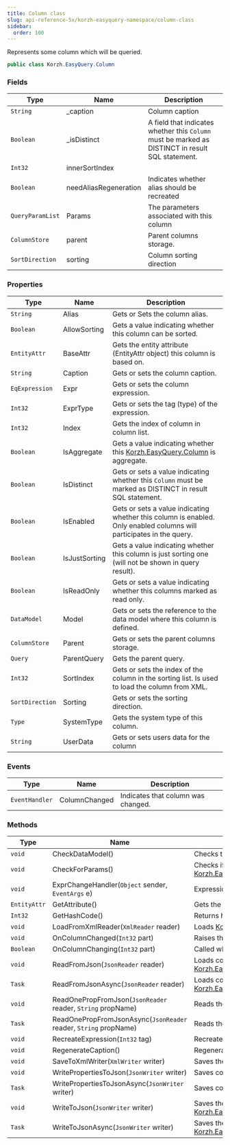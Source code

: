 ```yaml
---
title: Column class
slug: api-reference-5x/korzh-easyquery-namespace/column-class
sidebar:
  order: 100
---
```


Represents some column which will be queried.
```csharp
public class Korzh.EasyQuery.Column

```

### Fields

| Type | Name | Description | 
| --- | --- | --- | 
| `String` | _caption | Column caption | 
| `Boolean` | _isDistinct | A field that indicates whether this `Column` must be marked as DISTINCT in result SQL statement. | 
| `Int32` | innerSortIndex |  | 
| `Boolean` | needAliasRegeneration | Indicates whether alias should be recreated | 
| `QueryParamList` | Params | The parameters associated with this column | 
| `ColumnStore` | parent | Parent columns storage. | 
| `SortDirection` | sorting | Column sorting direction | 


### Properties

| Type | Name | Description | 
| --- | --- | --- | 
| `String` | Alias | Gets or Sets the column alias. | 
| `Boolean` | AllowSorting | Gets a value indicating whether this column can be sorted. | 
| `EntityAttr` | BaseAttr | Gets the entity attribute (EntityAttr object) this column is based on. | 
| `String` | Caption | Gets or sets the column caption. | 
| `EqExpression` | Expr | Gets or sets the column expression. | 
| `Int32` | ExprType | Gets or sets the tag (type) of the expression. | 
| `Int32` | Index | Gets the index of column in column list. | 
| `Boolean` | IsAggregate | Gets a value indicating whether this [Korzh.EasyQuery.Column](///////////////easyquery/docs/api-reference-5x/korzh-easyquery-namespace/column-class) is aggregate. | 
| `Boolean` | IsDistinct | Gets or sets a value indicating whether this `Column` must be marked as DISTINCT in result SQL statement. | 
| `Boolean` | IsEnabled | Gets or sets a value indicating whether this column is enabled. Only enabled columns will participates in the query. | 
| `Boolean` | IsJustSorting | Gets a value indicating whether this column is just sorting one (will not be shown in query result). | 
| `Boolean` | IsReadOnly | Gets or sets a value indicating whether this columns marked as read only. | 
| `DataModel` | Model | Gets or sets the reference to the data model where this column is defined. | 
| `ColumnStore` | Parent | Gets or sets the parent columns storage. | 
| `Query` | ParentQuery | Gets the parent query. | 
| `Int32` | SortIndex | Gets or sets the index of the column in the sorting list. Is used to load the column from XML. | 
| `SortDirection` | Sorting | Gets or sets the sorting direction. | 
| `Type` | SystemType | Gets the system type of this column. | 
| `String` | UserData | Gets or sets users data for the column | 


### Events

| Type | Name | Description | 
| --- | --- | --- | 
| `EventHandler` | ColumnChanged | Indicates that column was changed. | 


### Methods

| Type | Name | Description | 
| --- | --- | --- | 
| `void` | CheckDataModel() | Checks the data model object. Generates an exception if Model property has null value. | 
| `void` | CheckForParams() | Checks if the attribute associated with this column contains parameters and (if yes) - calls [Korzh.EasyQuery.Query.RefreshParams](///////////////easyquery/docs/api-reference-5x/korzh-easyquery-namespace/query-class) method. | 
| `void` | ExprChangeHandler(`Object` sender, `EventArgs` e) | Expression's Change event handler. | 
| `EntityAttr` | GetAttribute() | Gets the attribute associated with this column | 
| `Int32` | GetHashCode() | Returns hash code for column | 
| `void` | LoadFromXmlReader(`XmlReader` reader) | Loads [Korzh.EasyQuery.Column](///////////////easyquery/docs/api-reference-5x/korzh-easyquery-namespace/column-class) definition from XML. | 
| `void` | OnColumnChanged(`Int32` part) | Raises the ColumnChanged event. | 
| `Boolean` | OnColumnChanging(`Int32` part) | Called when the column is about to change. | 
| `void` | ReadFromJson(`JsonReader` reader) | Loads column from JSON reader.  Calls [Korzh.EasyQuery.Column.ReadOnePropFromJson(Newtonsoft.Json.JsonReader,System.String)](///////////////easyquery/docs/api-reference-5x/korzh-easyquery-namespace/column-class) | 
| `Task` | ReadFromJsonAsync(`JsonReader` reader) | Loads column from JSON reader (asynchronous way).  Calls [Korzh.EasyQuery.Column.ReadOnePropFromJsonAsync(Newtonsoft.Json.JsonReader,System.String)](///////////////easyquery/docs/api-reference-5x/korzh-easyquery-namespace/column-class) | 
| `void` | ReadOnePropFromJson(`JsonReader` reader, `String` propName) | Reads the property from JSON reader or skip unused. | 
| `Task` | ReadOnePropFromJsonAsync(`JsonReader` reader, `String` propName) | Reads the property from JSON reader or skip unused (asynchronous way). | 
| `void` | RecreateExpression(`Int32` tag) | Recreates the column expression. | 
| `void` | RegenerateCaption() | Regenerates the column caption. | 
| `void` | SaveToXmlWriter(`XmlWriter` writer) | Saves the column definition to XML. | 
| `void` | WritePropertiesToJson(`JsonWriter` writer) | Saves content of the column to JSON. | 
| `Task` | WritePropertiesToJsonAsync(`JsonWriter` writer) | Saves content of the column to JSON (asynchronous way). | 
| `void` | WriteToJson(`JsonWriter` writer) | Saves the column definition to JSON.  Calls [Korzh.EasyQuery.Column.WritePropertiesToJson(Newtonsoft.Json.JsonWriter)](///////////////easyquery/docs/api-reference-5x/korzh-easyquery-namespace/column-class). | 
| `Task` | WriteToJsonAsync(`JsonWriter` writer) | Saves the column definition to JSON (asynchronous way).  Calls [Korzh.EasyQuery.Column.WritePropertiesToJsonAsync(Newtonsoft.Json.JsonWriter)](///////////////easyquery/docs/api-reference-5x/korzh-easyquery-namespace/column-class). |
